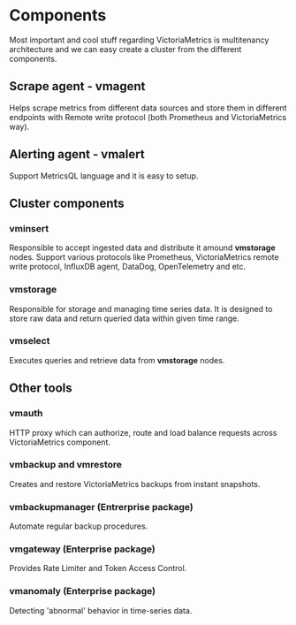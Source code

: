 # Components

Most important and cool stuff regarding VictoriaMetrics is multitenancy architecture and we can easy create a cluster from the different components.

## Scrape agent - vmagent

Helps scrape metrics from different data sources and store them in different endpoints with Remote write protocol (both Prometheus and VictoriaMetrics way).

## Alerting agent - vmalert

Support MetricsQL language and it is easy to setup.

## Cluster components

### vminsert

Responsible to accept ingested data and distribute it amound **vmstorage** nodes. Support various protocols like Prometheus, VictoriaMetrics remote write protocol, InfluxDB agent, DataDog, OpenTelemetry and etc.

### vmstorage

Responsible for storage and managing time series data. It is designed to store raw data and return queried data within given time range.

### vmselect

Executes queries and retrieve data from **vmstorage** nodes.

## Other tools

### vmauth

HTTP proxy which can authorize, route and load balance requests across VictoriaMetrics component.

### vmbackup and vmrestore

Creates and restore VictoriaMetrics backups from instant snapshots.

### vmbackupmanager (Entrerprise package)

Automate regular backup procedures.

### vmgateway (Enterprise package)

Provides Rate Limiter and Token Access Control.

### vmanomaly (Enterprise package)

Detecting 'abnormal' behavior in time-series data.
